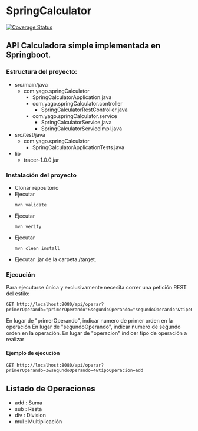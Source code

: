 # SpringCalculator
[![Coverage Status](https://coveralls.io/repos/github/yagogr98/SpringCalculator/badge.svg?branch=master)](https://coveralls.io/github/yagogr98/SpringCalculator?branch=master)


## API Calculadora simple implementada en Springboot.

### Estructura del proyecto:
- src/main/java
  - com.yago.springCalculator
    - SpringCalculatorApplication.java
    - com.yago.springCalculator.controller
      - SpringCalculatorRestController.java
    - com.yago.springCalculator.service
      - SpringCalculatorService.java
      - SpringCalculatorServiceImpl.java
- src/test/java
  - com.yago.springCalculator
    - SpringCalculatorApplicationTests.java
- lib
  - tracer-1.0.0.jar
      
 ### Instalación del proyecto
 - Clonar repositorio
 - Ejecutar <pre><code>mvn validate</code></pre>
 - Ejecutar <pre><code>mvn verify</code></pre>
 - Ejecutar <pre><code>mvn clean install</code></pre>
 - Ejecutar .jar de la carpeta /target.

### Ejecución
Para ejecutarse única y exclusivamente necesita correr una petición REST del estilo:
<pre><code>GET http://localhost:8080/api/operar?primerOperando="primerOperando"&segundoOperando="segundoOperando"&tipoOperacion="operacion"
</code></pre>
  En lugar de "primerOperando", indicar numero de primer orden en la operación
  En lugar de "segundoOperando", indicar numero de segundo orden en la operación.
  En lugar de "operacion" indicer tipo de operación a realizar
  
  #### Ejemplo de ejecución
  <pre><code>GET http://localhost:8080/api/operar?primerOperando=3&segundoOperando=4&tipoOperacion=add
</code></pre>


## Listado de Operaciones
 - add : Suma
 - sub : Resta
 - div : Division
 - mul : Multiplicación
